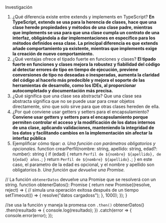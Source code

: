 Investigación
1. ¿Qué diferencia existe entre extends y implements en TypeScript?
**En TypeScript, extends se usa para la herencia de clases, hace que una clase herede propiedades y métodos de una clase padre, mientras que implements se usa para que una clase cumpla un contrato de una interfaz, obligándola a dar implementaciones en específico para los métodos definidos eesa clase. La principal diferencia es que extends añade comportamiento ya existente, mientras que implements exige la creación de nuevo comportamiento.**
2. ¿Qué ventajas ofrece el tipado fuerte en funciones y clases?
**El tipado fuerte en funciones y clases mejora la robustez y fiabilidad del código al detectar errores de tipo en tiempo de    ejecución, previene conversiones de tipo no deseadas o inesperadas, aumenta la claridad del código al hacerlo más predecible y mejora el soporte de las herramientas de desarrollo, como los IDEs, al proporcionar autocompletado y documentación más precisa.**
3. ¿Qué significa que una clase sea abstracta?
Que una clase sea abstracta significa que no se puede usar para crear objetos directamente, sino que solo sirve para que otras clases hereden de ella.
4. ¿Por qué conviene usar getters y setters para el encapsulamiento?
**Conviene usar getters y setters para el encapsulamiento  porque permiten controlar el acceso y la modificación de los datos internos de una clase, aplicando validaciones, manteniendo la integridad de los datos y facilitando cambios en la implementación sin afectar la interfaz pública**
5. Ejemplificar cómo tipar:
*a. Una función con parámetros obligatorios y opcionales.*
function crearPerfil(nombre: string, apellido: string, edad?: number): string {
  if (edad) {
    return `Perfil de ${nombre} ${apellido}, de ${edad} años.`;
  }
  return `Perfil de ${nombre} ${apellido}.`;
} 
 en este caso, el parametro de la edad es opcional, y el nombre y apellido son obligatorios 
*b. Una función que devuelve una Promise.*

// La función `obtenerDatos` devuelve una Promise que se resolverá con un string.
function obtenerDatos(): Promise<string> {
  return new Promise((resolve, reject) => {
    // simula una operación exitosa después de un tiempo
    setTimeout(() => {
      resolve("datos cargadoss");
    }, 1000);
  });
}

//se usa la función y maneja la promesa con `.then()`
obtenerDatos()
  .then(resultado => {
    console.log(resultado);
  })
  .catch(error => {
    console.error(error);
  });